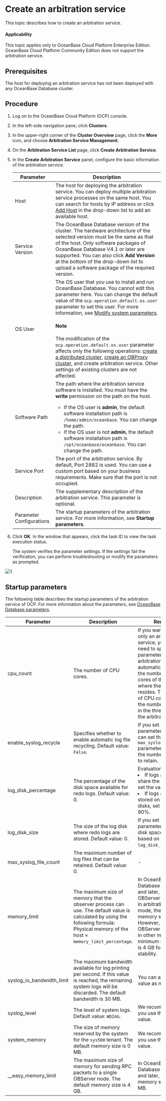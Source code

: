 # Create an arbitration service

This topic describes how to create an arbitration service.

<main id="notice" type='notice'>
<h4>Applicability</h4>
<p>This topic applies only to OceanBase Cloud Platform Enterprise Edition. OceanBase Cloud Platform Community Edition does not support the arbitration service. </p>
</main>

## Prerequisites

The host for deploying an arbitration service has not been deployed with any OceanBase Database cluster.

## Procedure

1. Log on to the OceanBase Cloud Platform (OCP) console.

2. In the left-side navigation pane, click **Clusters**.

3. In the upper-right corner of the **Cluster Overview** page, click the **More** icon, and choose **Arbitration Service Management**.

4. On the **Arbitration Service List** page, click **Create Arbitration Service**.

5. In the **Create Arbitration Service** panel, configure the basic information of the arbitration service.

   | Parameter | Description |
   |---------|----------|
   | Host | The host for deploying the arbitration service. You can deploy multiple arbitration service processes on the same host. You can search for hosts by IP address or click [Add Host](../../850.host-features/200.add-a-host.md) in the drop-down list to add an available host.  |
   | Service Version | The OceanBase Database version of the cluster. The hardware architecture of the selected version must be the same as that of the host. Only software packages of OceanBase Database V4.1 or later are supported. You can also click **Add Version** at the bottom of the drop-down list to upload a software package of the required version.  |
   | OS User | The OS user that you use to install and run OceanBase Database. You cannot edit this parameter here. You can change the default value of the `ocp.operation.default.os.user` parameter to set this user. For more information, see [Modify system parameters](../../1600.system-management-features/300.manage-system-parameter/200.modify-system-parameters.md). <main id="notice" type='explain'><h4>Note</h4>The modification of the <code>ocp.operation.default.os.user</code> parameter affects only the following operations: <a href="../200.create-a-cluster/100.create-a-distributed-cluster.md">create a distributed cluster</a>, <a href="../../800.obproxy-functions/200.create-an-obproxy-cluster.md">create an OBProxy cluster</a>, and create arbitration service<b></b>. Other settings of existing clusters are not affected. </li></ul></main> |
   | Software Path | The path where the arbitration service software is installed. You must have the **write** permission on the path on the host. <ul><li> If the OS user is **admin**, the default software installation path is `/home/admin/oceanbase`. You can change the path. </li><li>If the OS user is not **admin**, the default software installation path is `/opt/oceanbase/oceanbase`. You can change the path. </li></ul> |
   | Service Port | The port of the arbitration service. By default, Port 2882 is used. You can use a custom port based on your business requirements. Make sure that the port is not occupied.  |
   | Description | The supplementary description of the arbitration service. This parameter is optional.  |
   | Parameter Configurations | The startup parameters of the arbitration service. For more information, see **Startup parameters**.  |

6. Click **OK**. In the window that appears, click the task ID to view the task execution status.

   The system verifies the parameter settings. If the settings fail the verification, you can perform troubleshooting or modify the parameters as prompted.

![1](https://obbusiness-private.oss-cn-shanghai.aliyuncs.com/doc/img/ocp/410/%E6%B7%BB%E5%8A%A0%E4%BB%B2%E8%A3%81%E6%9C%8D%E5%8A%A1-1.png)

## Startup parameters

The following table describes the startup parameters of the arbitration service of OCP. For more information about the parameters, see [OceanBase Database parameters](https://www.oceanbase.com/docs/common-oceanbase-database-cn-1000000000218691).

| Parameter | Description | Remarks |
|---------|----------|----------|
| cpu_count | The number of CPU cores. | If you want to deploy only an arbitration service, you do not need to specify this parameter. The arbitration service automatically obtains the number of CPU cores of the host where the database resides. The number of CPU cores affects the number of threads in the thread pool of the arbitration service.  |
| enable_syslog_recycle | Specifies whether to enable automatic log file recycling. Default value: `False`. | If you set this parameter to `True`, you can set the `max_syslog_file_count` parameter to specify the number of log files to retain.  |
| log_disk_percentage | The percentage of the disk space available for redo logs. Default value: 0. | Evaluation rules:<li>If logs and data share the same disk, set the value to 30%. </li><li>If logs and data are stored on different disks, set the value to 90%. </li> |
| log_disk_size | The size of the log disk where redo logs are stored. Default value: 0. | If you set this parameter to 0, the log disk space is allocated based on the value of `log_disk_percentage`.  |
| max_syslog_file_count | The maximum number of log files that can be retained. Default value: 0. | - |
| memory_limit | The maximum size of memory that the observer process can use. The default value is calculated by using the following formula: Physical memory of the host × `memory_limit_percentage`. | In OceanBase Database V4.1.0 BP1 and later, if an OBServer node starts in arbitration service mode, the minimum memory size is 1 GB. However, if the OBServer node starts in other modes, the minimum memory size is 4 GB for the sake of stability.  |
| syslog_io_bandwidth_limit | The maximum bandwidth available for log printing per second. If this value is reached, the remaining system logs will be discarded. The default bandwidth is 30 MB. | You can adjust the value as needed.  |
| syslog_level | The level of system logs. Default value: `WDIAG`. | We recommend that you use the default value.  |
| system_memory | The size of memory reserved by the system for the `sys500` tenant. The default memory size is 0 MB. | We recommend that you use the default value.  |
| __easy_memory_limit | The maximum size of memory for sending RPC packets to a single OBServer node. The default memory size is 4 GB. | In OceanBase Database V4.1.0 BP1 and later, the minimum memory size is 256 MB.  |
